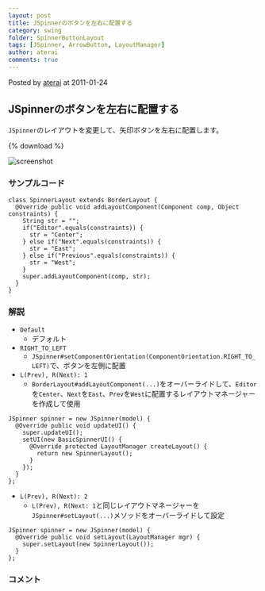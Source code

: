 ```yaml
---
layout: post
title: JSpinnerのボタンを左右に配置する
category: swing
folder: SpinnerButtonLayout
tags: [JSpinner, ArrowButton, LayoutManager]
author: aterai
comments: true
---
```


Posted by [aterai](http://terai.xrea.jp/aterai.html) at 2011-01-24

## JSpinnerのボタンを左右に配置する
`JSpinner`のレイアウトを変更して、矢印ボタンを左右に配置します。

{% download %}

![screenshot](https://lh5.googleusercontent.com/_9Z4BYR88imo/TT0IT-0k7EI/AAAAAAAAAzA/8LBM7qgDVvw/s800/SpinnerButtonLayout.png)

### サンプルコード
<pre class="prettyprint"><code>class SpinnerLayout extends BorderLayout {
  @Override public void addLayoutComponent(Component comp, Object constraints) {
    String str = "";
    if("Editor".equals(constraints)) {
      str = "Center";
    } else if("Next".equals(constraints)) {
      str = "East";
    } else if("Previous".equals(constraints)) {
      str = "West";
    }
    super.addLayoutComponent(comp, str);
  }
}
</code></pre>

### 解説
- `Default`
    - デフォルト
- `RIGHT_TO_LEFT`
    - `JSpinner#setComponentOrientation(ComponentOrientation.RIGHT_TO_LEFT)`で、ボタンを左側に配置
- `L(Prev), R(Next): 1`
    - `BorderLayout#addLayoutComponent(...)`をオーバーライドして、`Editor`を`Center`、`Next`を`East`、`Prev`を`West`に配置するレイアウトマネージャーを作成して使用

<!-- dummy comment line for breaking list -->

<pre class="prettyprint"><code>JSpinner spinner = new JSpinner(model) {
  @Override public void updateUI() {
    super.updateUI();
    setUI(new BasicSpinnerUI() {
      @Override protected LayoutManager createLayout() {
        return new SpinnerLayout();
      }
    });
  }
};
</code></pre>

- `L(Prev), R(Next): 2`
    - `L(Prev), R(Next: 1`と同じレイアウトマネージャーを`JSpinner#setLayout(...)`メソッドをオーバーライドして設定

<!-- dummy comment line for breaking list -->

<pre class="prettyprint"><code>JSpinner spinner = new JSpinner(model) {
  @Override public void setLayout(LayoutManager mgr) {
    super.setLayout(new SpinnerLayout());
  }
};
</code></pre>

### コメント
